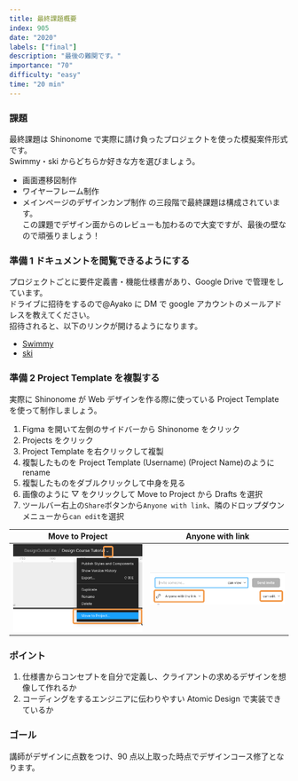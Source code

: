 ```yaml
---
title: 最終課題概要
index: 905
date: "2020"
labels: ["final"]
description: "最後の難関です。"
importance: "70"
difficulty: "easy"
time: "20 min"
---
```


### 課題

最終課題は Shinonome で実際に請け負ったプロジェクトを使った模擬案件形式です。  
Swimmy・ski からどちらか好きな方を選びましょう。

- 画面遷移図制作
- ワイヤーフレーム制作
- メインページのデザインカンプ制作
  の三段階で最終課題は構成されています。  
  この課題でデザイン面からのレビューも加わるので大変ですが、最後の壁なので頑張りましょう！

### 準備 1 ドキュメントを閲覧できるようにする

プロジェクトごとに要件定義書・機能仕様書があり、Google Drive で管理をしています。  
ドライブに招待をするので@Ayako に DM で google アカウントのメールアドレスを教えてください。  
招待されると、以下のリンクが開けるようになります。

- [Swimmy](https://drive.google.com/drive/folders/1cZRBsXoFe0IwGv44C1Ny-VRJYQpLQjxy)
- [ski](https://drive.google.com/drive/folders/11grJR3yejOCuy4ITBDC8s5d-oYAyOCKT)

### 準備 2 Project Template を複製する

実際に Shinonome が Web デザインを作る際に使っている Project Template を使って制作しましょう。

1. Figma を開いて左側のサイドバーから Shinonome をクリック
2. Projects をクリック
3. Project Template を右クリックして複製
4. 複製したものを Project Template (Username) (Project Name)のように rename
5. 複製したものをダブルクリックして中身を見る
6. 画像のように ▽ をクリックして Move to Project から Drafts を選択
7. ツールバー右上の`Share`ボタンから`Anyone with link`、隣のドロップダウンメニューから`can edit`を選択

| Move to Project                                    | Anyone with link                         |
| -------------------------------------------------- | ---------------------------------------- |
| ![Move To Project](../../assets/moveToProject.png) | ![To Review](../../assets/toReview2.png) |

### ポイント

1. 仕様書からコンセプトを自分で定義し、クライアントの求めるデザインを想像して作れるか
2. コーディングをするエンジニアに伝わりやすい Atomic Design で実装できているか

### ゴール

講師がデザインに点数をつけ、90 点以上取った時点でデザインコース修了となります。
